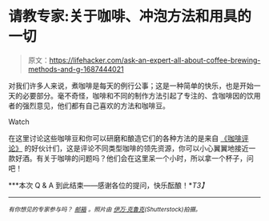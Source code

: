 # 请教专家:关于咖啡、冲泡方法和用具的一切

> 原文：<https://lifehacker.com/ask-an-expert-all-about-coffee-brewing-methods-and-g-1687444021>

对我们许多人来说，煮咖啡是每天的例行公事；这是一种简单的快乐，也是开始一天的必要部分。毫不奇怪，咖啡和不同的制作方法引起了专注的、含咖啡因的饮用者的强烈意见，他们都有自己喜欢的方法和咖啡豆。

Watch

在这里讨论这些咖啡豆和你可以研磨和酿造它们的各种方法的是来自 [《咖啡评论》](http://www.coffeereview.com/) 的好伙计们，这是评论不同类型咖啡的领先资源，你可以小心翼翼地接近一款好酒。有关于咖啡的问题吗？他们会在这里呆一个小时，所以拿一个杯子，问吧！

***本次 Q & A 到此结束——感谢各位的提问，快乐酝酿！**T3】*

* * *

<small>*有你想见的专家参与吗？*</small> [<small>*邮箱*</small>](mailto:andy@lifehacker.com) <small>*。照片由*</small> [<small>*伊万·克鲁克*</small>](http://www.shutterstock.com/pic-126720167/stock-photo-coffee-machine-preparing-cup-of-coffee.html)<small>*(Shutterstock)拍摄。*</small>